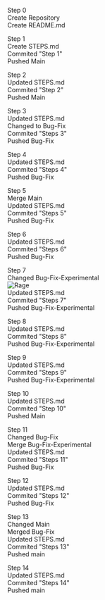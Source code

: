 Step 0<br>
Create Repository<br>
Create README.md<br>

Step 1<br>
Create STEPS.md<br>
Commited "Step 1"<br>
Pushed Main<br>

Step 2<br>
Updated STEPS.md<br>
Commited "Step 2"<br>
Pushed Main<br>

Step 3<br>
Updated STEPS.md<br>
Changed to Bug-Fix<br>
Commited "Steps 3"<br>
Pushed Bug-Fix<br>

Step 4<br>
Updated STEPS.md<br>
Commited "Steps 4"<br>
Pushed Bug-Fix<br>

Step 5<br>
Merge Main<br>
Updated STEPS.md<br>
Commited "Steps 5"<br>
Pushed Bug-Fix<br>

Step 6<br>
Updated STEPS.md<br>
Commited "Steps 6"<br>
Pushed Bug-Fix<br>

Step 7<br>
Changed Bug-Fix-Experimental<br>
![Rage](https://res.cloudinary.com/practicaldev/image/fetch/s--NUSRQ-3J--/c_limit%2Cf_auto%2Cfl_progressive%2Cq_auto%2Cw_880/https://i.redd.it/5iphhycu0io11.png)<br>
Updated STEPS.md<br>
Commited "Steps 7"<br>
Pushed Bug-Fix-Experimental<br>

Step 8<br>
Updated STEPS.md<br>
Commited "Steps 8"<br>
Pushed Bug-Fix-Experimental<br>

Step 9<br>
Updated STEPS.md<br>
Commited "Steps 9"<br>
Pushed Bug-Fix-Experimental<br>

Step 10<br>
Updated STEPS.md<br>
Commited "Step 10"<br>
Pushed Main<br>

Step 11<br>
Changed Bug-Fix<br>
Merge Bug-Fix-Experimental<br>
Updated STEPS.md<br>
Commited "Steps 11"<br>
Pushed Bug-Fix<br>

Step 12<br>
Updated STEPS.md<br>
Commited "Steps 12"<br>
Pushed Bug-Fix<br>

Step 13<br>
Changed Main<br>
Merged Bug-Fix<br>
Updated STEPS.md<br>
Commited "Steps 13"<br>
Pushed main<br>

Step 14<br>
Updated STEPS.md<br>
Commited "Steps 14"<br>
Pushed main<br>
